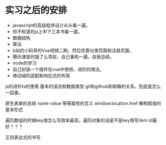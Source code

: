 # 实习之后的安排

* javascript的高级程序设计从头看一遍。
* 你不知道的js上中下三本书看一遍。
* 数据结构
* 算法
* b站的小码哥的Vue视频二刷，然后完善分类页面和注册页面。
* 腾讯课堂的饿了么项目，自己重构一遍。自我总结。
* node的学习
* 自己封装一个插件在vue中使用，进阶的用法。
* 移动端的适配和响应式的布局

js的进阶ts的使用 基本的语法和数据类型
git和github和邮箱的关系。到底是怎么一回事。

原生表单的总结 name value 等等属性的含义
window.location.href
解构赋值的基本形式

遍历数组的时候key值怎么写效率最高，遍历对象的话是不是key填写item.id最好？？？

正则表达式的书写
